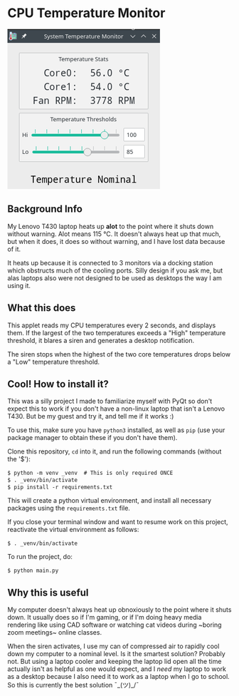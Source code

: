 # CPU Temperature Monitor

![App Screenshot](resources/app_screenshot.png)

## Background Info
My Lenovo T430 laptop heats up **alot** to the point where it shuts down without warning. Alot means 115 °C.
It doesn't always heat up that much, but when it does, it does so without warning, and I have lost data
because of it.

It heats up because it is connected to 3 monitors via a docking station which obstructs much of the cooling
ports. Silly design if you ask me, but alas laptops also were not designed to be used as desktops the way
I am using it.

## What this does
This applet reads my CPU temperatures every 2 seconds, and displays them. If the largest of the two
temperatures exceeds a "High" temperature threshold, it blares a siren and generates a desktop
notification.

The siren stops when the highest of the two core temperatures drops below a "Low" temperature threshold.

## Cool! How to install it?
This was a silly project I made to familiarize myself with PyQt so don't expect this to work if you
don't have a non-linux laptop that isn't a Lenovo T430. But be my guest and try it, and tell me if it
works :)

To use this, make sure you have `python3` installed, as well as `pip` (use your
package manager to obtain these if you don't have them).

Clone this repository, `cd` into it, and run the following commands (without the '$'):
```
$ python -m venv _venv  # This is only required ONCE
$ . _venv/bin/activate
$ pip install -r requirements.txt
```

This will create a python virtual environment, and install all necessary packages
using the `requirements.txt` file.

If you close your terminal window and want to resume work on this project, reactivate
the virtual environment as follows:
```
$ . _venv/bin/activate
```

To run the project, do:
```
$ python main.py
```

## Why this is useful
My computer doesn't always heat up obnoxiously to the point where it shuts down. It usually does so
if I'm gaming, or if I'm doing heavy media rendering like using CAD software or watching cat videos
during ~boring zoom meetings~ online classes.

When the siren activates, I use my can of compressed air to rapidly cool down my computer to a nominal
level. Is it the smartest solution? Probably not. But using a laptop cooler and keeping the laptop lid
open all the time actually isn't as helpful as one would expect, and I *need* my laptop to work as a desktop
because I also need it to work as a laptop when I go to school. So this is currently the best solution
¯\_(ツ)_/¯
